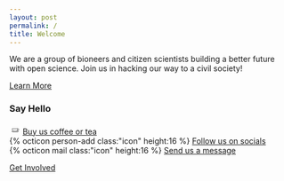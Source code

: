 ```yaml
---
layout: post
permalink: /
title: Welcome
---
```

We are a group of bioneers and citizen scientists building a better future with open science. Join us in hacking our way to a civil society!

<nav><a href="{{ site.baseurl }}/about">Learn More</a></nav>

### Say Hello

<ul style="list-style-type:none; padding-left:0">
<li><svg class="icon" height="20" id="emoji" viewBox="0 0 72 72" xmlns="http://www.w3.org/2000/svg">
  <g id="line">
    <path fill="none" stroke="#000" stroke-linecap="round" stroke-linejoin="round" stroke-width="2" d="m24,47.4166c-3.6825-3.2959-6-8.0856-6-13.4166h36c0,5.331-2.3175,10.1207-6,13.4166"/>
    <path fill="none" stroke="#000" stroke-linecap="round" stroke-width="2" d="m51,45h4.5c3.0376,0,5.5-2.4624,5.5-5.5s-2.4624-5.5-5.5-5.5h-2.5"/>
    <path fill="none" stroke="#000" stroke-miterlimit="10" stroke-width="2" d="m16.5086,49.9385h41.8588c.69,0,1.0356.8343.5477,1.3222l-3.4059,3.1559c-.3985.3985-.9389.6223-1.5025.6223H20.73c-.661,0-1.2877-.2941-1.7102-.8025l-2.9687-3.3231c-.322-.3875-.0464-.9748.4574-.9748Z"/>
  </g>
</svg> <a href="https://ko-fi.com/bioshack" target="_blank" data-umami-event="kofi">Buy us coffee or tea</a></li>
<li>{% octicon person-add class:"icon" height:16 %} <a href="https://github.com/bioshack" target="_blank" data-umami-event="github">Follow us on socials</a></li>
<li>{% octicon mail class:"icon" height:16 %} <a href="mailto:bio@d8a.org" target="_blank" data-umami-event="email">Send us a message</a></li>
</ul>

<nav><a href="{{ site.baseurl }}/contact">Get Involved</a></nav>